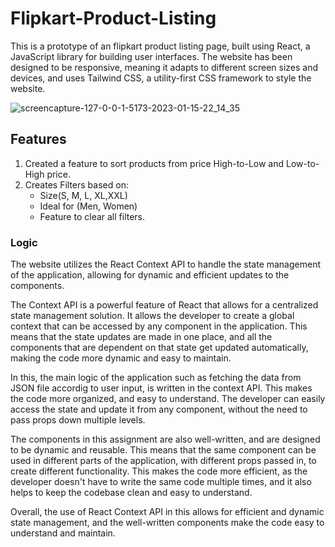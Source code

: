# Flipkart-Product-Listing
This is a prototype of an flipkart product listing page, built using React, a JavaScript library for building user interfaces. The website has been designed to be responsive, meaning it adapts to different screen sizes and devices, and uses Tailwind CSS, a utility-first CSS framework to style the website.


![screencapture-127-0-0-1-5173-2023-01-15-22_14_35](https://user-images.githubusercontent.com/83115094/212554170-fe38a431-2c60-48ad-bc88-979e9f87fc1a.png)



## Features
1. Created a feature to sort products from price High-to-Low and Low-to-High price.
2. Creates Filters based on:
    - Size(S, M, L, XL,XXL)
    - Ideal for (Men, Women)
    - Feature to clear all filters.
    
    
### Logic

The website utilizes the React Context API to handle the state management of the application, allowing for dynamic and efficient updates to the components.

The Context API is a powerful feature of React that allows for a centralized state management solution. It allows the developer to create a global context that can be accessed by any component in the application. This means that the state updates are made in one place, and all the components that are dependent on that state get updated automatically, making the code more dynamic and easy to maintain.

In this, the main logic of the application such as fetching the data from JSON file accordig to user input, is written in the context API. This makes the code more organized, and easy to understand. The developer can easily access the state and update it from any component, without the need to pass props down multiple levels.

The components in this assignment are also well-written, and are designed to be dynamic and reusable. This means that the same component can be used in different parts of the application, with different props passed in, to create different functionality. This makes the code more efficient, as the developer doesn't have to write the same code multiple times, and it also helps to keep the codebase clean and easy to understand.

Overall, the use of React Context API in this allows for efficient and dynamic state management, and the well-written components make the code easy to understand and maintain. 


